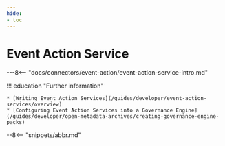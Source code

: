 ```yaml
---
hide:
- toc
---
```


<!-- SPDX-License-Identifier: CC-BY-4.0 -->
<!-- Copyright Contributors to the ODPi Egeria project. -->

# Event Action Service

---8<-- "docs/connectors/event-action/event-action-service-intro.md"

!!! education "Further information"

    * [Writing Event Action Services](/guides/developer/event-action-services/overview)
    * [Configuring Event Action Services into a Governance Engine](/guides/developer/open-metadata-archives/creating-governance-engine-packs)
    
--8<-- "snippets/abbr.md"